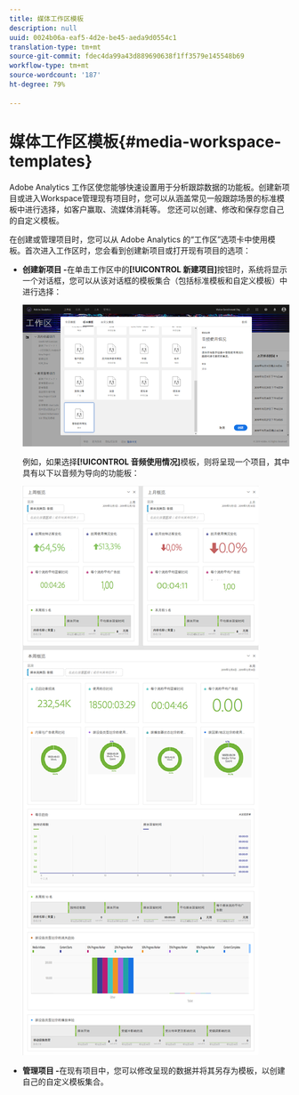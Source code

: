 ```yaml
---
title: 媒体工作区模板
description: null
uuid: 0024b06a-eaf5-4d2e-be45-aeda9d0554c1
translation-type: tm+mt
source-git-commit: fdec4da99a43d889690638f1ff3579e145548b69
workflow-type: tm+mt
source-wordcount: '187'
ht-degree: 79%

---
```



# 媒体工作区模板{#media-workspace-templates}

Adobe Analytics 工作区使您能够快速设置用于分析跟踪数据的功能板。创建新项目或进入Workspace管理现有项目时，您可以从涵盖常见一般跟踪场景的标准模板中进行选择，如客户赢取、流媒体消耗等。 您还可以创建、修改和保存您自己的自定义模板。

在创建或管理项目时，您可以从 Adobe Analytics 的“工作区”选项卡中使用模板。首次进入工作区时，您会看到创建新项目或打开现有项目的选项：

* **创建新项目 -**&#x200B;在单击工作区中的&#x200B;**[!UICONTROL 新建项目]**&#x200B;按钮时，系统将显示一个对话框，您可以从该对话框的模板集合（包括标准模板和自定义模板）中进行选择：

   ![](assets/all-templates-audio.png)

   例如，如果选择&#x200B;**[!UICONTROL 音频使用情况]**&#x200B;模板，则将呈现一个项目，其中具有以下以音频为导向的功能板：

   ![](assets/aa-workspace.png)

* **管理项目 -**&#x200B;在现有项目中，您可以修改呈现的数据并将其另存为模板，以创建自己的自定义模板集合。
